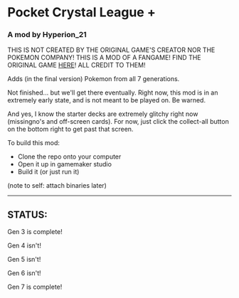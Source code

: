 # Pocket Crystal League +
### A mod by Hyperion_21

THIS IS NOT CREATED BY THE ORIGINAL GAME'S CREATOR NOR THE POKEMON COMPANY! THIS IS A MOD OF A FANGAME! FIND THE ORIGINAL GAME [HERE](https://moodytail.itch.io/pocket-crystal-league)! ALL CREDIT TO THEM!

Adds (in the final version) Pokemon from all 7 generations.

Not finished... but we'll get there eventually. Right now, this mod is in an extremely early state, and is not meant to be played on. Be warned.

And yes, I know the starter decks are extremely glitchy right now (missingno's and off-screen cards). For now, just click the collect-all button on the bottom right to get past that screen.


To build this mod:
- Clone the repo onto your computer
- Open it up in gamemaker studio
- Build it (or just run it)

(note to self: attach binaries later)

---

## STATUS:
Gen 3 is complete!

Gen 4 isn't!

Gen 5 isn't!

Gen 6 isn't!

Gen 7 is complete!
